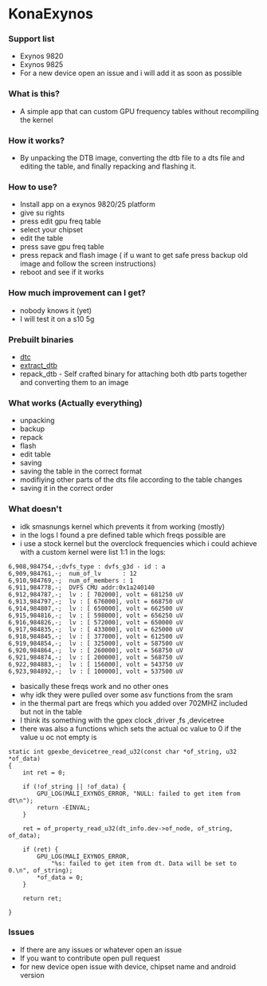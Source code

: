# KonaExynos

### Support list
* Exynos 9820
* Exynos 9825
* For a new device open an issue and i will add it as soon as possible

### What is this?

- A simple app that can custom GPU frequency tables without recompiling the kernel

### How it works?

- By unpacking the DTB image, converting the dtb file to a dts file and editing the table, and finally repacking and flashing it.

### How to use?

- Install app on a exynos 9820/25 platform
- give su rights 
- press edit gpu freq table 
- select your chipset 
- edit the table
- press save gpu freq table
- press repack and flash image ( if u want to get safe press backup old image and follow the screen instructions)
- reboot and see if it works


### How much improvement can I get?

- nobody knows it (yet)
- I will test it on a s10 5g

### Prebuilt binaries

- [dtc](https://github.com/xzr467706992/dtc-aosp/tree/standalone)
- [extract_dtb](https://github.com/PabloCastellano/extract-dtb)
- repack_dtb - Self crafted binary for attaching both dtb parts together and converting them to an image

### What works (Actually everything)
- unpacking 
- backup
- repack 
- flash 
- edit table
- saving
- saving the table in the correct format
- modifiying other parts of the dts file according to the table changes
- saving it in the correct order

### What doesn't
- idk smasnungs kernel which prevents it from working (mostly)
- in the logs I found a pre defined table which freqs possible are
- i use a stock kernel but the overclock frequencies which i could achieve with a custom kernel were list 1:1 in the logs:
```
6,908,984754,-;dvfs_type : dvfs_g3d - id : a
6,909,984761,-;  num_of_lv      : 12
6,910,984769,-;  num_of_members : 1
6,911,984778,-;  DVFS CMU addr:0x1a240140
6,912,984787,-;  lv : [ 702000], volt = 681250 uV 
6,913,984797,-;  lv : [ 676000], volt = 668750 uV
6,914,984807,-;  lv : [ 650000], volt = 662500 uV
6,915,984816,-;  lv : [ 598000], volt = 656250 uV
6,916,984826,-;  lv : [ 572000], volt = 650000 uV
6,917,984835,-;  lv : [ 433000], volt = 625000 uV
6,918,984845,-;  lv : [ 377000], volt = 612500 uV
6,919,984854,-;  lv : [ 325000], volt = 587500 uV
6,920,984864,-;  lv : [ 260000], volt = 568750 uV 
6,921,984874,-;  lv : [ 200000], volt = 568750 uV
6,922,984883,-;  lv : [ 156000], volt = 543750 uV
6,923,984892,-;  lv : [ 100000], volt = 537500 uV
```
- basically these freqs work and no other ones
- why idk they were pulled over some asv functions from the sram
- in the thermal part are freqs which you added over 702MHZ included but not in the table
- I think its something with the gpex clock ,driver ,fs ,devicetree
- there was also a functions which sets the actual oc value to 0 if the value u oc not empty is
```
static int gpexbe_devicetree_read_u32(const char *of_string, u32 *of_data)
{
	int ret = 0;

	if (!of_string || !of_data) {
		GPU_LOG(MALI_EXYNOS_ERROR, "NULL: failed to get item from dt\n");
		return -EINVAL;
	}

	ret = of_property_read_u32(dt_info.dev->of_node, of_string, of_data);

	if (ret) {
		GPU_LOG(MALI_EXYNOS_ERROR,
			"%s: failed to get item from dt. Data will be set to 0.\n", of_string);
		*of_data = 0;
	}

	return ret;

}
```

### Issues 
- If there are any issues or whatever open an issue 
- If you want to contribute open pull request 
- for new device open issue with device, chipset name and android version 
